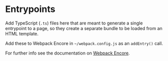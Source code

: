 # Entrypoints

Add TypeScript (`.ts`) files here that are meant to generate a single entrypoint to a page, so they create a separate bundle to be loaded from an HTML template.

Add these to Webpack Encore in `~/webpack.config.js` as an `addEntry()` call.

For further info see the documentation on [Webpack Encore](https://symfony.com/doc/current/frontend/encore/simple-example.html).